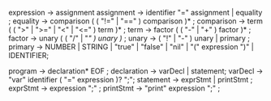 

expression     -> assignment
assignment     → identifier "=" assignment | equality ;
equality       → comparison ( ( "!=" | "==" ) comparison )* ;
comparison     → term ( ( ">" | ">=" | "<" | "<=" ) term )* ;
term           → factor ( ( "-" | "+" ) factor )* ;
factor         → unary ( ( "/" | "*" ) unary )* ;
unary          → ( "!" | "-" ) unary
               | primary ;
primary        → NUMBER | STRING | "true" | "false" | "nil"
               | "(" expression ")" | IDENTIFIER;


program -> declaration* EOF ;
declaration -> varDecl | statement;
varDecl -> "var" identifier ( "=" expression )? ";";
statement -> exprStmt | printStmt ;
exprStmt -> expression ";" ;
printStmt -> "print" expression ";" ;
